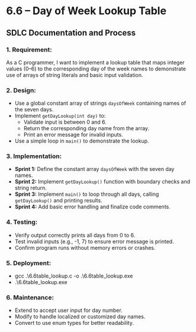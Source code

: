 # 6.6 – Day of Week Lookup Table  
## SDLC Documentation and Process

### 1. **Requirement:**
As a C programmer, I want to implement a lookup table that maps integer values (0–6) to the corresponding day of the week names to demonstrate use of arrays of string literals and basic input validation.

### 2. **Design:**
- Use a global constant array of strings `daysOfWeek` containing names of the seven days.
- Implement `getDayLookup(int day)` to:
  - Validate input is between 0 and 6.
  - Return the corresponding day name from the array.
  - Print an error message for invalid inputs.
- Use a simple loop in `main()` to demonstrate the lookup.

### 3. **Implementation:**
- **Sprint 1:** Define the constant array `daysOfWeek` with the seven day names.
- **Sprint 2:** Implement `getDayLookup()` function with boundary checks and string return.
- **Sprint 3:** Implement `main()` to loop through all days, calling `getDayLookup()` and printing results.
- **Sprint 4:** Add basic error handling and finalize code comments.

### 4. **Testing:**
- Verify output correctly prints all days from 0 to 6.
- Test invalid inputs (e.g., -1, 7) to ensure error message is printed.
- Confirm program runs without memory errors or crashes.

### 5. **Deployment:**
   - gcc .\6.6table_lookup.c -o .\6.6table_lookup.exe
   - .\6.6table_lookup.exe
   
   ### 6. **Maintenance:**
   - Extend to accept user input for day number.
   - Modify to handle localized or customized day names.
   - Convert to use enum types for better readability.
